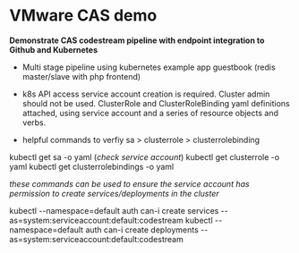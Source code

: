 # VMware CAS demo #

**Demonstrate CAS codestream pipeline with endpoint integration to Github and Kubernetes**

- Multi stage pipeline using kubernetes example app guestbook (redis master/slave with php frontend)

- k8s API access service account creation is required. Cluster admin should not be used. ClusterRole and ClusterRoleBinding yaml definitions attached, using service account and a series of resource objects and verbs.

- helpful commands to verfiy sa > clusterrole > clusterrolebinding

kubectl get sa -o yaml (*check service account*)
kubectl get clusterrole -o yaml 
kubectl get clusterrolebindings -o yaml

*these commands can be used to ensure the service account has permission to create services/deployments in the cluster*

kubectl --namespace=default auth can-i create services --as=system:serviceaccount:default:codestream
kubectl --namespace=default auth can-i create deployments --as=system:serviceaccount:default:codestream



